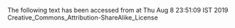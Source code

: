 The following text has been accessed from at Thu Aug 8 23:51:09 IST 2019
Creative_Commons_Attribution-ShareAlike_License
